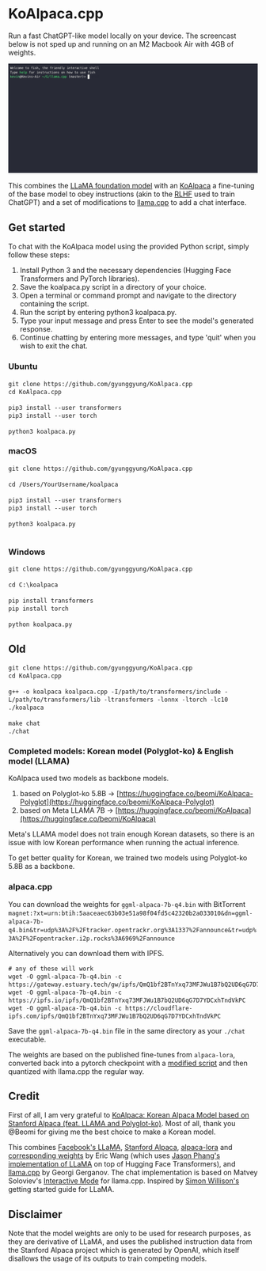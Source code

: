 # KoAlpaca.cpp

Run a fast ChatGPT-like model locally on your device. The screencast below is not sped up and running on an M2 Macbook Air with 4GB of weights. 


[![asciicast](screencast.gif)](https://asciinema.org/a/dfJ8QXZ4u978Ona59LPEldtKK)


This combines the [LLaMA foundation model](https://github.com/facebookresearch/llama) with an [KoAlpaca](https://github.com/Beomi/KoAlpaca) a fine-tuning of the base model to obey instructions (akin to the [RLHF](https://huggingface.co/blog/rlhf) used to train ChatGPT) and a set of modifications to [llama.cpp](https://github.com/ggerganov/llama.cpp) to add a chat interface. 

## Get started
To chat with the KoAlpaca model using the provided Python script, simply follow these steps:
1. Install Python 3 and the necessary dependencies (Hugging Face Transformers and PyTorch libraries).
2. Save the koalpaca.py script in a directory of your choice.
3. Open a terminal or command prompt and navigate to the directory containing the script.
4. Run the script by entering python3 koalpaca.py.
5. Type your input message and press Enter to see the model's generated response.
6. Continue chatting by entering more messages, and type 'quit' when you wish to exit the chat.

### Ubuntu

```
git clone https://github.com/gyunggyung/KoAlpaca.cpp
cd KoAlpaca.cpp

pip3 install --user transformers
pip3 install --user torch

python3 koalpaca.py
```

### macOS
```
git clone https://github.com/gyunggyung/KoAlpaca.cpp

cd /Users/YourUsername/koalpaca

pip3 install --user transformers
pip3 install --user torch

python3 koalpaca.py


```

### Windows
```
git clone https://github.com/gyunggyung/KoAlpaca.cpp

cd C:\koalpaca

pip install transformers
pip install torch

python koalpaca.py
```


## Old
```
git clone https://github.com/gyunggyung/KoAlpaca.cpp
cd KoAlpaca.cpp

g++ -o koalpaca koalpaca.cpp -I/path/to/transformers/include -L/path/to/transformers/lib -ltransformers -lonnx -ltorch -lc10
./koalpaca

make chat
./chat
```


### Completed models: Korean model (Polyglot-ko) & English model (LLAMA)

KoAlpaca used two models as backbone models.

1. based on Polyglot-ko 5.8B -> [https://huggingface.co/beomi/KoAlpaca-Polyglot](https://huggingface.co/beomi/KoAlpaca-Polyglot)
2. based on Meta LLAMA 7B -> [https://huggingface.co/beomi/KoAlpaca](https://huggingface.co/beomi/KoAlpaca)

Meta's LLAMA model does not train enough Korean datasets, so there is an issue with low Korean performance when running the actual inference.

To get better quality for Korean, we trained two models using Polyglot-ko 5.8B as a backbone.

### alpaca.cpp

You can download the weights for `ggml-alpaca-7b-q4.bin` with BitTorrent `magnet:?xt=urn:btih:5aaceaec63b03e51a98f04fd5c42320b2a033010&dn=ggml-alpaca-7b-q4.bin&tr=udp%3A%2F%2Ftracker.opentrackr.org%3A1337%2Fannounce&tr=udp%3A%2F%2Fopentracker.i2p.rocks%3A6969%2Fannounce`


Alternatively you can download them with IPFS.

```
# any of these will work
wget -O ggml-alpaca-7b-q4.bin -c https://gateway.estuary.tech/gw/ipfs/QmQ1bf2BTnYxq73MFJWu1B7bQ2UD6qG7D7YDCxhTndVkPC
wget -O ggml-alpaca-7b-q4.bin -c https://ipfs.io/ipfs/QmQ1bf2BTnYxq73MFJWu1B7bQ2UD6qG7D7YDCxhTndVkPC
wget -O ggml-alpaca-7b-q4.bin -c https://cloudflare-ipfs.com/ipfs/QmQ1bf2BTnYxq73MFJWu1B7bQ2UD6qG7D7YDCxhTndVkPC
```

Save the `ggml-alpaca-7b-q4.bin` file in the same directory as your `./chat` executable. 

The weights are based on the published fine-tunes from `alpaca-lora`, converted back into a pytorch checkpoint with a [modified script](https://github.com/tloen/alpaca-lora/pull/19) and then quantized with llama.cpp the regular way. 

## Credit

First of all, I am very grateful to [KoAlpaca: Korean Alpaca Model based on Stanford Alpaca (feat. LLAMA and Polyglot-ko)](https://github.com/Beomi/KoAlpaca). Most of all, thank you @Beomi for giving me the best choice to make a Korean model.

This combines [Facebook's LLaMA](https://github.com/facebookresearch/llama), [Stanford Alpaca](https://crfm.stanford.edu/2023/03/13/alpaca.html), [alpaca-lora](https://github.com/tloen/alpaca-lora) and [corresponding weights](https://huggingface.co/tloen/alpaca-lora-7b/tree/main) by Eric Wang (which uses [Jason Phang's implementation of LLaMA](https://github.com/huggingface/transformers/pull/21955) on top of Hugging Face Transformers), and [llama.cpp](https://github.com/ggerganov/llama.cpp) by Georgi Gerganov. The chat implementation is based on Matvey Soloviev's [Interactive Mode](https://github.com/ggerganov/llama.cpp/pull/61) for llama.cpp. Inspired by [Simon Willison's](https://til.simonwillison.net/llms/llama-7b-m2) getting started guide for LLaMA.


## Disclaimer

Note that the model weights are only to be used for research purposes, as they are derivative of LLaMA, and uses the published instruction data from the Stanford Alpaca project which is generated by OpenAI, which itself disallows the usage of its outputs to train competing models. 


